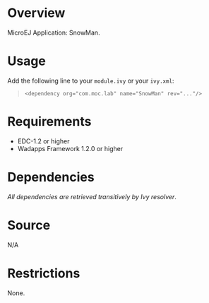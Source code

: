 <!--
	Markdown
-->

# Overview
MicroEJ Application: SnowMan.

# Usage
Add the following line to your `module.ivy` or your `ivy.xml`:
> `<dependency org="com.moc.lab" name="SnowMan" rev="..."/>`

# Requirements
  - EDC-1.2 or higher
  - Wadapps Framework 1.2.0 or higher

# Dependencies
_All dependencies are retrieved transitively by Ivy resolver_.

# Source
N/A

# Restrictions
None.
